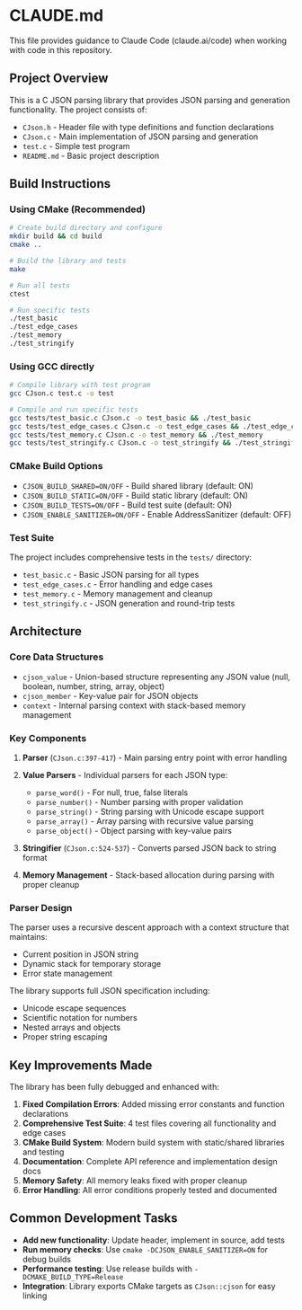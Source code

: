 # CLAUDE.md

This file provides guidance to Claude Code (claude.ai/code) when working with code in this repository.

## Project Overview

This is a C JSON parsing library that provides JSON parsing and generation functionality. The project consists of:

- `CJson.h` - Header file with type definitions and function declarations
- `CJson.c` - Main implementation of JSON parsing and generation
- `test.c` - Simple test program
- `README.md` - Basic project description

## Build Instructions

### Using CMake (Recommended)

```bash
# Create build directory and configure
mkdir build && cd build
cmake ..

# Build the library and tests
make

# Run all tests
ctest

# Run specific tests
./test_basic
./test_edge_cases
./test_memory
./test_stringify
```

### Using GCC directly

```bash
# Compile library with test program
gcc CJson.c test.c -o test

# Compile and run specific tests
gcc tests/test_basic.c CJson.c -o test_basic && ./test_basic
gcc tests/test_edge_cases.c CJson.c -o test_edge_cases && ./test_edge_cases
gcc tests/test_memory.c CJson.c -o test_memory && ./test_memory
gcc tests/test_stringify.c CJson.c -o test_stringify && ./test_stringify
```

### CMake Build Options

- `CJSON_BUILD_SHARED=ON/OFF` - Build shared library (default: ON)
- `CJSON_BUILD_STATIC=ON/OFF` - Build static library (default: ON) 
- `CJSON_BUILD_TESTS=ON/OFF` - Build test suite (default: ON)
- `CJSON_ENABLE_SANITIZER=ON/OFF` - Enable AddressSanitizer (default: OFF)

### Test Suite

The project includes comprehensive tests in the `tests/` directory:
- `test_basic.c` - Basic JSON parsing for all types
- `test_edge_cases.c` - Error handling and edge cases
- `test_memory.c` - Memory management and cleanup
- `test_stringify.c` - JSON generation and round-trip tests

## Architecture

### Core Data Structures

- `cjson_value` - Union-based structure representing any JSON value (null, boolean, number, string, array, object)
- `cjson_member` - Key-value pair for JSON objects
- `context` - Internal parsing context with stack-based memory management

### Key Components

1. **Parser** (`CJson.c:397-417`) - Main parsing entry point with error handling
2. **Value Parsers** - Individual parsers for each JSON type:
   - `parse_word()` - For null, true, false literals
   - `parse_number()` - Number parsing with proper validation
   - `parse_string()` - String parsing with Unicode escape support
   - `parse_array()` - Array parsing with recursive value parsing
   - `parse_object()` - Object parsing with key-value pairs

3. **Stringifier** (`CJson.c:524-537`) - Converts parsed JSON back to string format

4. **Memory Management** - Stack-based allocation during parsing with proper cleanup

### Parser Design

The parser uses a recursive descent approach with a context structure that maintains:
- Current position in JSON string
- Dynamic stack for temporary storage
- Error state management

The library supports full JSON specification including:
- Unicode escape sequences
- Scientific notation for numbers  
- Nested arrays and objects
- Proper string escaping

## Key Improvements Made

The library has been fully debugged and enhanced with:

1. **Fixed Compilation Errors**: Added missing error constants and function declarations
2. **Comprehensive Test Suite**: 4 test files covering all functionality and edge cases  
3. **CMake Build System**: Modern build system with static/shared libraries and testing
4. **Documentation**: Complete API reference and implementation design docs
5. **Memory Safety**: All memory leaks fixed with proper cleanup
6. **Error Handling**: All error conditions properly tested and documented

## Common Development Tasks

- **Add new functionality**: Update header, implement in source, add tests
- **Run memory checks**: Use `cmake -DCJSON_ENABLE_SANITIZER=ON` for debug builds
- **Performance testing**: Use release builds with `-DCMAKE_BUILD_TYPE=Release`
- **Integration**: Library exports CMake targets as `CJson::cjson` for easy linking